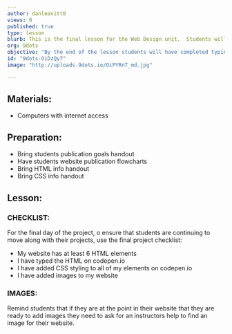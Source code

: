 ```yaml
---
author: danleavitt0
views: 0
published: true
type: lesson
blurb: This is the final lesson for the Web Design unit.  Students will wrap up their work on the website and share them with the class.
org: 9dots
objective: "By the end of the lesson students will have completed typing out all of their HTML on codepen.io, styling all of the elements on their site, and adding images to their website."
id: "9dots-OiDzQy7"
image: "http://uploads.9dots.io/OiPYRnT_md.jpg"

---
```


## Materials:
- Computers with internet access

## Preparation:
- Bring students publication goals handout
- Have students website publication flowcharts
- Bring HTML info handout
- Bring CSS info handout

## Lesson:
### CHECKLIST:

For the final day of the project, o ensure that students are continuing to move along with their projects, use the final project checklist:

- My website has at least 6 HTML elements
- I have typed the HTML on codepen.io
- I have added CSS styling to all of my elements on codepen.io
- I have added images to my website

### IMAGES:
Remind students that if they are at the point in their website that they are ready to add images they need to ask for an instructors help to find an image for their website.
